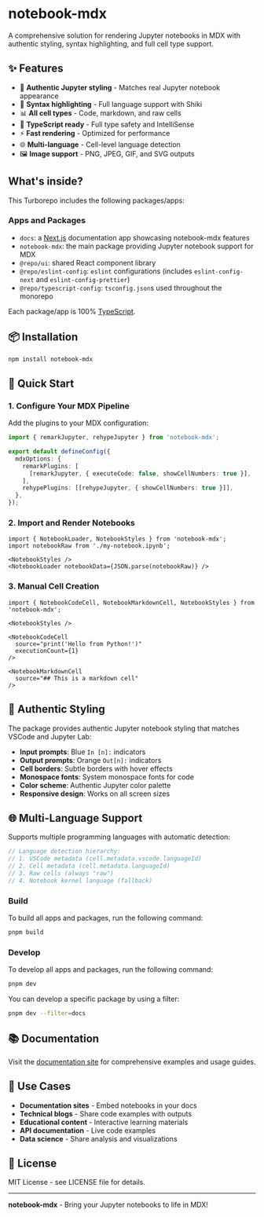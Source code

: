 # notebook-mdx

A comprehensive solution for rendering Jupyter notebooks in MDX with authentic styling, syntax highlighting, and full cell type support.

## ✨ Features

- 🎯 **Authentic Jupyter styling** - Matches real Jupyter notebook appearance
- 🎨 **Syntax highlighting** - Full language support with Shiki
- 📊 **All cell types** - Code, markdown, and raw cells
- 🔧 **TypeScript ready** - Full type safety and IntelliSense
- ⚡ **Fast rendering** - Optimized for performance
- 🌐 **Multi-language** - Cell-level language detection
- 🖼️ **Image support** - PNG, JPEG, GIF, and SVG outputs

## What's inside?

This Turborepo includes the following packages/apps:

### Apps and Packages

- `docs`: a [Next.js](https://nextjs.org/) documentation app showcasing notebook-mdx features
- `notebook-mdx`: the main package providing Jupyter notebook support for MDX
- `@repo/ui`: shared React component library
- `@repo/eslint-config`: `eslint` configurations (includes `eslint-config-next` and `eslint-config-prettier`)
- `@repo/typescript-config`: `tsconfig.json`s used throughout the monorepo

Each package/app is 100% [TypeScript](https://www.typescriptlang.org/).

## 📦 Installation

```bash
npm install notebook-mdx
```

## 🚀 Quick Start

### 1. Configure Your MDX Pipeline

Add the plugins to your MDX configuration:

```typescript
import { remarkJupyter, rehypeJupyter } from 'notebook-mdx';

export default defineConfig({
  mdxOptions: {
    remarkPlugins: [
      [remarkJupyter, { executeCode: false, showCellNumbers: true }],
    ],
    rehypePlugins: [[rehypeJupyter, { showCellNumbers: true }]],
  },
});
```

### 2. Import and Render Notebooks

```mdx
import { NotebookLoader, NotebookStyles } from 'notebook-mdx';
import notebookRaw from './my-notebook.ipynb';

<NotebookStyles />
<NotebookLoader notebookData={JSON.parse(notebookRaw)} />
```

### 3. Manual Cell Creation

```mdx
import { NotebookCodeCell, NotebookMarkdownCell, NotebookStyles } from 'notebook-mdx';

<NotebookStyles />

<NotebookCodeCell
  source="print('Hello from Python!')"
  executionCount={1}
/>

<NotebookMarkdownCell
  source="## This is a markdown cell"
/>
```

## 🎨 Authentic Styling

The package provides authentic Jupyter notebook styling that matches VSCode and Jupyter Lab:

- **Input prompts**: Blue `In [n]:` indicators
- **Output prompts**: Orange `Out[n]:` indicators  
- **Cell borders**: Subtle borders with hover effects
- **Monospace fonts**: System monospace fonts for code
- **Color scheme**: Authentic Jupyter color palette
- **Responsive design**: Works on all screen sizes

## 🌐 Multi-Language Support

Supports multiple programming languages with automatic detection:

```typescript
// Language detection hierarchy:
// 1. VSCode metadata (cell.metadata.vscode.languageId)
// 2. Cell metadata (cell.metadata.languageId)
// 3. Raw cells (always "raw")
// 4. Notebook kernel language (fallback)
```

### Build

To build all apps and packages, run the following command:

```bash
pnpm build
```

### Develop

To develop all apps and packages, run the following command:

```bash
pnpm dev
```

You can develop a specific package by using a filter:

```bash
pnpm dev --filter=docs
```

## 📚 Documentation

Visit the [documentation site](./apps/docs) for comprehensive examples and usage guides.

## 🎯 Use Cases

- **Documentation sites** - Embed notebooks in your docs
- **Technical blogs** - Share code examples with outputs
- **Educational content** - Interactive learning materials
- **API documentation** - Live code examples
- **Data science** - Share analysis and visualizations

## 📄 License

MIT License - see LICENSE file for details.

---

**notebook-mdx** - Bring your Jupyter notebooks to life in MDX!
